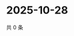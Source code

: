 # 2025-10-28

共 0 条

<!-- BEGIN ZHIHUQUESTIONS -->
<!-- 最后更新时间 Tue Oct 28 2025 03:09:10 GMT+0800 (China Standard Time) -->

<!-- END ZHIHUQUESTIONS -->
